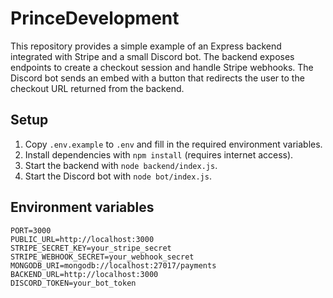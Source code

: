# PrinceDevelopment

This repository provides a simple example of an Express backend integrated with Stripe and a small Discord bot. The backend exposes endpoints to create a checkout session and handle Stripe webhooks. The Discord bot sends an embed with a button that redirects the user to the checkout URL returned from the backend.

## Setup

1. Copy `.env.example` to `.env` and fill in the required environment variables.
2. Install dependencies with `npm install` (requires internet access).
3. Start the backend with `node backend/index.js`.
4. Start the Discord bot with `node bot/index.js`.

## Environment variables

```
PORT=3000
PUBLIC_URL=http://localhost:3000
STRIPE_SECRET_KEY=your_stripe_secret
STRIPE_WEBHOOK_SECRET=your_webhook_secret
MONGODB_URI=mongodb://localhost:27017/payments
BACKEND_URL=http://localhost:3000
DISCORD_TOKEN=your_bot_token
```
